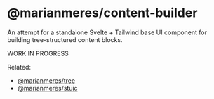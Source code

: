 # @marianmeres/content-builder

An attempt for a standalone Svelte + Tailwind base UI component for building
tree-structured content blocks.

WORK IN PROGRESS

Related:

- [@marianmeres/tree](https://github.com/marianmeres/tree)
- [@marianmeres/stuic](https://github.com/marianmeres/stuic)
